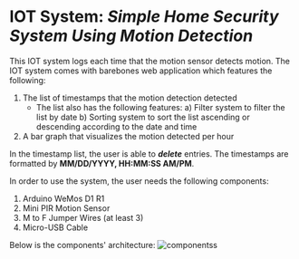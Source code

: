 # IOT System: *Simple Home Security System Using Motion Detection*

This IOT system logs each time that the motion sensor detects motion. The IOT system comes with barebones
web application which features the following:
  1) The list of timestamps that the motion detection detected
     - The list also has the following features:
         a) Filter system to filter the list by date
         b) Sorting system to sort the list ascending or descending according to the date and time
  2) A bar graph that visualizes the motion detected per hour

In the timestamp list, the user is able to **_delete_** entries.
The timestamps are formatted by **MM/DD/YYYY, HH:MM:SS AM/PM**.

In order to use the system, the user needs the following components:
  1) Arduino WeMos D1 R1
  2) Mini PIR Motion Sensor
  3) M to F Jumper Wires (at least 3)
  4) Micro-USB Cable

Below is the components' architecture:
![componentss](https://github.com/CACabusas/itd103_casestudy2/assets/151438259/9f3ffbe7-9c43-4b89-b575-a121de538d0f)
